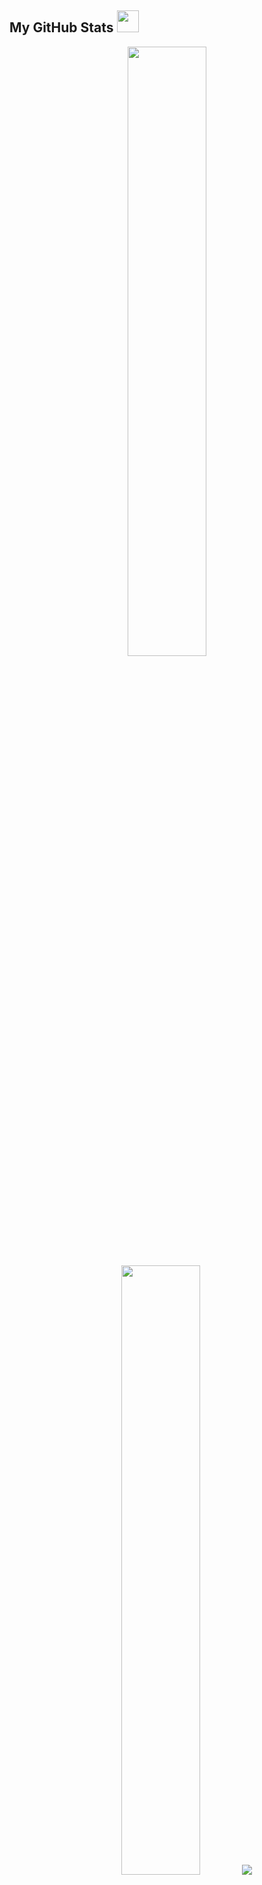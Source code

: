 <!-- <img src="https://capsule-render.vercel.app/api?type=waving&color=F38020&height=150&section=header&fontColor=FFFFFF&text=Welcome!" /> -->
##  My GitHub Stats <img src = "https://i.pinimg.com/originals/65/c4/f4/65c4f452571be1261e9c623f7da488ac.gif" width = 35px> 

<p align="center">
    <img height="50%" width="auto" src ="https://github-readme-stats.vercel.app/api?username=kang-minjune&show_icons=true&count_private=true&theme=darcula&hide_border=true&hide=issues,contribs&bg_color=00000000">
    <img height="50%" width="auto" src ="https://github-readme-stats.vercel.app/api/top-langs/?username=kang-minjune&layout=compact&hide_border=true&theme=darcula&bg_color=00000000&langs_count=6&hide=jupyter%20notebook,tex,css,php&exclude_repo=Pacman-AI">
    <img src ="https://github-readme-streak-stats.herokuapp.com?user=kang-minjune&theme=darcula&hide_border=true&background=FFFFFF00">
</p>

<br>

<span>
    <strong>Skills</strong> 
    <img src="https://emojis.slackmojis.com/emojis/images/1621024394/39092/cat-roll.gif?1621024394" width="28" />
</span>

![CSS](https://img.shields.io/badge/-CSS-1572B6?style=flat-square&logo=css3)
![HTML5](https://img.shields.io/badge/-HTML-E34F26?style=flat-square&logo=html5&logoColor=white)
![React](https://img.shields.io/badge/-React-black?style=flat-square&logo=react)
![JavaScript](https://img.shields.io/badge/-Javascript-black?style=flat-square&logo=javascript)
![Nodejs](https://img.shields.io/badge/-Nodejs-black?style=flat-square&logo=Node.js) <br/>
![SCSS](https://img.shields.io/badge/-SCSS-E6526F?style=flat-square&logo=Sass&logoColor=white)
![Git](https://img.shields.io/badge/-Git-F40D12?style=flat-square&logo=git&logoColor=white)
![MongoDB](https://img.shields.io/badge/-MongoDB-black?style=flat-square&logo=mongodb)
![MySQL](https://img.shields.io/badge/-MySQL-gray?style=flat-square&logo=mysql&logoColor=white)
![Postman](https://img.shields.io/badge/Postman-FF6A00?style=flat-square&logo=postman&logoColor=white)<br/>
![Bootstrap](https://img.shields.io/badge/-Bootstrap-563D7C?style=flat-square&logo=bootstrap)
![Notion](https://img.shields.io/badge/-Notion-000000?style=flat-square&logo=Notion&logoColor=white)
![Slack](https://img.shields.io/badge/-Slack-A9225C?style=flat-square&logo=Slack&logoColor=white)
![Figma](https://img.shields.io/badge/-Figma-142800?style=flat-square&logo=Figma&logoColor=white)
![Netlify](https://img.shields.io/badge/-Netlify-%2300C7B7?style=flat-square&logo=netlify&logoColor=ffffff)<br/>
![AWS](https://img.shields.io/badge/-AWS-142800?style=flat-square&logo=amazon&logoColor=white)
![Java](https://img.shields.io/badge/-JAVA-E34A86?style=flat-square&logo=JAVA)

<br>

<span>
    <strong>Contact</strong>
    <img src="https://github.com/SP-XD/SP-XD/blob/main/images/letterbox.gif?raw=true" width="25" />
</span>

<br/>

<a href="https://www.instagram.com/minzunkang?igsh=MWxreGtjZjQ4ZDFrNw%3D%3D&utm_source=qr">![Instagram](https://img.shields.io/badge/Instagram-000000?style=flat-square&logo=instagram&logoColor=white)</a>
<a href="mailto:bkokmj0327@gmail.com">![mail](https://img.shields.io/badge/G_Mail-000000?style=flat-square&logo=gmail&logoColor=white)</a>

<br/>

<span>
    <strong>Hosting</strong>
    <img src="https://github.com/SP-XD/SP-XD/blob/main/images/hyperkitty.gif?raw=true" width="20" />    
</span>

<br/>

<a href="https://friendly-pika-9404b3.netlify.app/">![COPYCON](https://img.shields.io/badge/COPYCON-000000?style=flat-square&logo=icon&logoColor=white)</a>

<br/>

<img src='https://github.com/user-attachments/assets/344389db-99ac-4b95-8365-351b3a0ef4b8' width='300' height='300' align='right'>

<span>
    <h3><strong>Project</strong></h3>
<!--     <img src="https://github.com/SP-XD/SP-XD/blob/main/images/hyperkitty.gif?raw=true" width="20" />     -->
</span>

<a href="https://github.com/kang-minjune/youth-react"> 
     <h6>대학축제 & 페스티벌 정보 공유 웹 사이트 Youth!</h6>
</a>

<a href="https://github.com/kang-minjune/Musics-Share"> 
     <h6>음악 플레이리스트 공유 웹 사이트 Sync</h6>
</a>

<a href="https://github.com/kang-minjune/Musics-Share"> 
     <h6>레시피 공유 웹 사이트 SimplyCook</h6>
</a>

<a href="https://github.com/kang-minjune/Univ-Project"> 
     <h6>대학교 졸업조건 계산 웹 사이트 Conditions for graduations</h6>
</a>

<a href="https://github.com/kang-minjune/JAVA-Miniproject"> 
     <h6>JAVA 쇼핑몰 및 배송관리 프로그램 Mopang</h6>
</a>

<a href="https://github.com/kang-minjune/COPYCON"> 
     <h6>특수문자 & 이모티콘 공유 웹 사이트 COPYCON</h6>
</a>

<!-- ![GitHub](https://img.shields.io/badge/-GitHub-181717?style=flat-square&logo=github) -->
<!-- ![TypeScript](https://img.shields.io/badge/-Typescript-3B66BC?style=flat-square&logo=typescript&logoColor=white) -->

<!--
<span>
    <strong>Cloud & Distribute</strong>
    <img src="https://github.com/SP-XD/SP-XD/blob/main/images/hyperkitty.gif?raw=true" width="20" />    
</span>
-->

<!--
<img src="https://techstack-generator.vercel.app/github-icon.svg" alt="icon" width="30" height="30" style="display: flex; justify-content: flex-end;"/>
-->

<!--
<a href="http://www.youtube.com/watch?v=K3or5y7Zv94" style="display: inline-block; border: 2px solid #000; border-radius: 10px; overflow: hidden;" >
  <img src="http://img.youtube.com/vi/K3or5y7Zv94/0.jpg" style="width: 300px; height:200px;" align="right" />
</a>
-->

<!--
<p align="right"><b>Favorite Music! </b></p>
<br/><br/>
-->


<!-- <img src="https://github.com/sammorozov/sammorozov/blob/main/assets/github-snake.svg" /> -->

